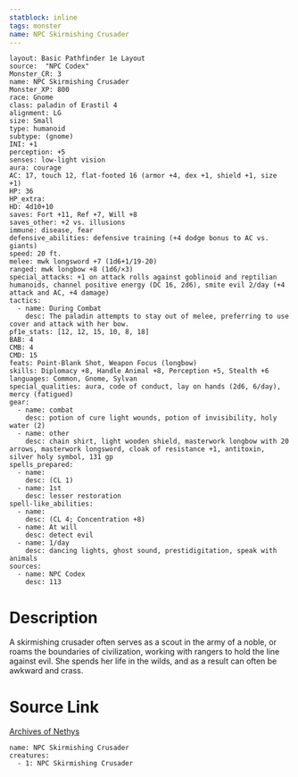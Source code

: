 ```yaml
---
statblock: inline
tags: monster
name: NPC Skirmishing Crusader
---
```

```statblock
layout: Basic Pathfinder 1e Layout
source:  "NPC Codex"
Monster_CR: 3
name: NPC Skirmishing Crusader
Monster_XP: 800
race: Gnome
class: paladin of Erastil 4
alignment: LG
size: Small
type: humanoid
subtype: (gnome)
INI: +1
perception: +5
senses: low-light vision
aura: courage
AC: 17, touch 12, flat-footed 16 (armor +4, dex +1, shield +1, size +1)
HP: 36
HP_extra: 
HD: 4d10+10
saves: Fort +11, Ref +7, Will +8
saves_other: +2 vs. illusions
immune: disease, fear
defensive_abilities: defensive training (+4 dodge bonus to AC vs. giants)
speed: 20 ft.
melee: mwk longsword +7 (1d6+1/19-20)
ranged: mwk longbow +8 (1d6/×3)
special_attacks: +1 on attack rolls against goblinoid and reptilian humanoids, channel positive energy (DC 16, 2d6), smite evil 2/day (+4 attack and AC, +4 damage)
tactics:
  - name: During Combat
    desc: The paladin attempts to stay out of melee, preferring to use cover and attack with her bow.
pf1e_stats: [12, 12, 15, 10, 8, 18]
BAB: 4
CMB: 4
CMD: 15
feats: Point-Blank Shot, Weapon Focus (longbow)
skills: Diplomacy +8, Handle Animal +8, Perception +5, Stealth +6
languages: Common, Gnome, Sylvan
special_qualities: aura, code of conduct, lay on hands (2d6, 6/day), mercy (fatigued)
gear:
  - name: combat
    desc: potion of cure light wounds, potion of invisibility, holy water (2)
  - name: other
    desc: chain shirt, light wooden shield, masterwork longbow with 20 arrows, masterwork longsword, cloak of resistance +1, antitoxin, silver holy symbol, 131 gp
spells_prepared:
  - name:
    desc: (CL 1)
  - name: 1st
    desc: lesser restoration
spell-like_abilities:
  - name:
    desc: (CL 4; Concentration +8)
  - name: At will
    desc: detect evil
  - name: 1/day
    desc: dancing lights, ghost sound, prestidigitation, speak with animals
sources:
  - name: NPC Codex
    desc: 113
```
# Description
A skirmishing crusader often serves as a scout in the army of a noble, or roams the boundaries of civilization, working with rangers to hold the line against evil. She spends her life in the wilds, and as a result can often be awkward and crass.
# Source Link
[Archives of Nethys](https://aonprd.com/NPCDisplay.aspx?ItemName=Skirmishing%20Crusader)
```encounter-table
name: NPC Skirmishing Crusader
creatures:
  - 1: NPC Skirmishing Crusader
```
